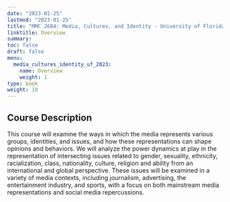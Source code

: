 ```yaml
---
date: "2023-01-25"
lastmod: "2023-01-25"
title: "MMC 2604: Media, Cultures, and Identity - University of Florida (2022-2023)"
linktitle: Overview
summary:   
toc: false
draft: false
menu:
  media_cultures_identity_uf_2023:
    name: Overview
    weight: 1
type: book
weight: 10
---
```


## Course Description

This course will examine the ways in which the media represents various groups, identities, and issues, and how these representations can shape opinions and behaviors. We will analyze the power dynamics at play in the representation of intersecting issues related to gender, sexuality, ethnicity, racialization, class, nationality, culture, religion and ability from an international and global perspective. These issues will be examined in a variety of media contexts, including journalism, advertising, the entertainment industry, and sports, with a focus on both mainstream media representations and social media repercussions.